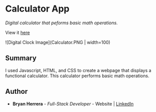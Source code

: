 # Calculator App

*Digital calculator that peforms basic math operations.*

View it [here](https://bcherrera14.github.io/calculator-app/)

![Digital Clock Image](Calculator.PNG | width=100)

## Summary

I used Javascript, HTML, and CSS to create a webpage that displays a functional calculator. This calculator performs basic math operations.

## Author

* **Bryan Herrera** - *Full-Stack Developer* - Website | [LinkedIn](https://www.linkedin.com/in/herrerabryan/)  